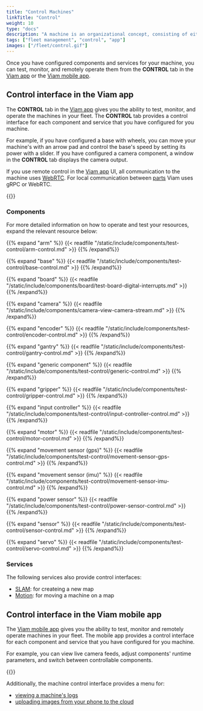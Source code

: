 ```yaml
---
title: "Control Machines"
linkTitle: "Control"
weight: 10
type: "docs"
description: "A machine is an organizational concept, consisting of either one or multiple parts working closely together to complete tasks."
tags: ["fleet management", "control", "app"]
images: ["/fleet/control.gif"]
---
```


Once you have configured components and services for your machine, you can test, monitor, and remotely operate them from the **CONTROL** tab in the [Viam app](https://app.viam.com) or the [Viam mobile app](/fleet/#the-viam-mobile-app).

## Control interface in the Viam app

The **CONTROL** tab in the [Viam app](https://app.viam.com) gives you the ability to test, monitor, and operate the machines in your fleet.
The **CONTROL** tab provides a control interface for each component and service that you have configured for you machine.

For example, if you have configured a base with wheels, you can move your machine's with an arrow pad and control the base's speed by setting its power with a slider.
If you have configured a camera component, a window in the **CONTROL** tab displays the camera output.

If you use remote control in the [Viam app](https://app.viam.com) UI, all communication to the machine uses [WebRTC](https://pkg.go.dev/go.viam.com/utils@v0.0.3/rpc#hdr-Connection).
For local communication between [parts](/build/configure/parts/#machine-parts) Viam uses gRPC or WebRTC.

{{<gif webm_src="/fleet/control.webm" mp4_src="/fleet/control.mp4" alt="Using the control tab" max-width="800px">}}

### Components

For more detailed information on how to operate and test your resources, expand the relevant resource below:

{{% expand "arm" %}}
{{< readfile "/static/include/components/test-control/arm-control.md" >}}
{{% /expand%}}

{{% expand "base" %}}
{{< readfile "/static/include/components/test-control/base-control.md" >}}
{{% /expand%}}

{{% expand "board" %}}
{{< readfile "/static/include/components/board/test-board-digital-interrupts.md" >}}
{{% /expand%}}

{{% expand "camera" %}}
{{< readfile "/static/include/components/camera-view-camera-stream.md" >}}
{{% /expand%}}

{{% expand "encoder" %}}
{{< readfile "/static/include/components/test-control/encoder-control.md" >}}
{{% /expand%}}

{{% expand "gantry" %}}
{{< readfile "/static/include/components/test-control/gantry-control.md" >}}
{{% /expand%}}

{{% expand "generic component" %}}
{{< readfile "/static/include/components/test-control/generic-control.md" >}}
{{% /expand%}}

{{% expand "gripper" %}}
{{< readfile "/static/include/components/test-control/gripper-control.md" >}}
{{% /expand%}}

{{% expand "input controller" %}}
{{< readfile "/static/include/components/test-control/input-controller-control.md" >}}
{{% /expand%}}

{{% expand "motor" %}}
{{< readfile "/static/include/components/test-control/motor-control.md" >}}
{{% /expand%}}

{{% expand "movement sensor (gps)" %}}
{{< readfile "/static/include/components/test-control/movement-sensor-gps-control.md" >}}
{{% /expand%}}

{{% expand "movement sensor (imu)" %}}
{{< readfile "/static/include/components/test-control/movement-sensor-imu-control.md" >}}
{{% /expand%}}

{{% expand "power sensor" %}}
{{< readfile "/static/include/components/test-control/power-sensor-control.md" >}}
{{% /expand%}}

{{% expand "sensor" %}}
{{< readfile "/static/include/components/test-control/sensor-control.md" >}}
{{% /expand%}}

{{% expand "servo" %}}
{{< readfile "/static/include/components/test-control/servo-control.md" >}}
{{% /expand%}}

### Services

The following services also provide control interfaces:

- [SLAM](/mobility/slam/cartographer/#create-a-new-map): for createing a new map
- [Motion](/mobility/motion/#test-the-motion-service): for moving a machine on a map

## Control interface in the Viam mobile app

The [Viam mobile app](/fleet/#the-viam-mobile-app) gives you the ability to test, monitor and remotely operate machines in your fleet.
The mobile app provides a control interface for each component and service that you have configured for you machine.

For example, you can view live camera feeds, adjust components' runtime parameters, and switch between controllable components.

{{<gif webm_src="/fleet/mobile-app-control.webm" mp4_src="/fleet/mobile-app-control.mp4" alt="Using the control interface under the locations tab on the Viam mobile app" max-width="300px">}}

Additionally, the machine control interface provides a menu for:

- [viewing a machine's logs](/fleet/machines/#logs)
- [uploading images from your phone to the cloud](/data/upload/#upload-images-with-the-viam-mobile-app)
